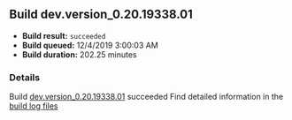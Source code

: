 ## Build dev.version_0.20.19338.01
- **Build result:** `succeeded`
- **Build queued:** 12/4/2019 3:00:03 AM
- **Build duration:** 202.25 minutes
### Details
Build [dev.version_0.20.19338.01](https://winappstudio.visualstudio.com/web/build.aspx?pcguid=a4ef43be-68ce-4195-a619-079b4d9834c2&builduri=vstfs%3a%2f%2f%2fBuild%2fBuild%2f32142) succeeded
Find detailed information in the [build log files]()

